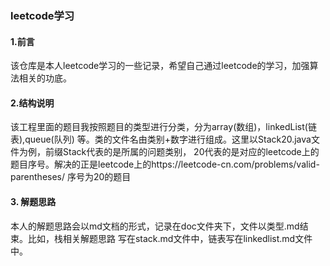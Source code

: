 ### leetcode学习  

#### 1.前言
该仓库是本人leetcode学习的一些记录，希望自己通过leetcode的学习，加强算法相关的功底。 

#### 2.结构说明  
该工程里面的题目我按照题目的类型进行分类，分为array(数组)，linkedList(链表),queue(队列)
等。类的文件名由类别+数字进行组成。这里以Stack20.java文件为例，前缀Stack代表的是所属的问题类别，
20代表的是对应的leetcode上的题目序号。解决的正是leetcode上的https://leetcode-cn.com/problems/valid-parentheses/
序号为20的题目     


#### 3. 解题思路 
本人的解题思路会以md文档的形式，记录在doc文件夹下，文件以类型.md结束。比如，栈相关解题思路
写在stack.md文件中，链表写在linkedlist.md文件中。 


